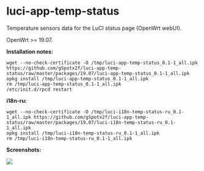 # luci-app-temp-status
Temperature sensors data for the LuCI status page (OpenWrt webUI).

OpenWrt >= 19.07.

**Installation notes:**

    wget --no-check-certificate -O /tmp/luci-app-temp-status_0.1-1_all.ipk https://github.com/gSpotx2f/luci-app-temp-status/raw/master/packages/19.07/luci-app-temp-status_0.1-1_all.ipk
    opkg install /tmp/luci-app-temp-status_0.1-1_all.ipk
    rm /tmp/luci-app-temp-status_0.1-1_all.ipk
    /etc/init.d/rpcd restart

**i18n-ru:**

    wget --no-check-certificate -O /tmp/luci-i18n-temp-status-ru_0.1-1_all.ipk https://github.com/gSpotx2f/luci-app-temp-status/raw/master/packages/19.07/luci-i18n-temp-status-ru_0.1-1_all.ipk
    opkg install /tmp/luci-i18n-temp-status-ru_0.1-1_all.ipk
    rm /tmp/luci-i18n-temp-status-ru_0.1-1_all.ipk

**Screenshots:**

![](https://github.com/gSpotx2f/luci-app-temp-status/blob/master/screenshots/01.jpg)
